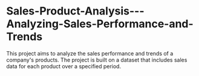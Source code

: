 # Sales-Product-Analysis---Analyzing-Sales-Performance-and-Trends
This project aims to analyze the sales performance and trends of a company's products. The project is built on a dataset that includes sales data for each product over a specified period. 
